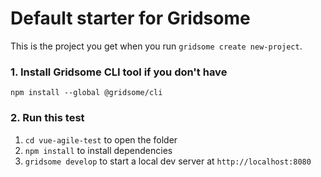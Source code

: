# Default starter for Gridsome

This is the project you get when you run `gridsome create new-project`.

### 1. Install Gridsome CLI tool if you don't have

`npm install --global @gridsome/cli`

### 2. Run this test

1. `cd vue-agile-test` to open the folder
2. `npm install` to install dependencies
2. `gridsome develop` to start a local dev server at `http://localhost:8080`
